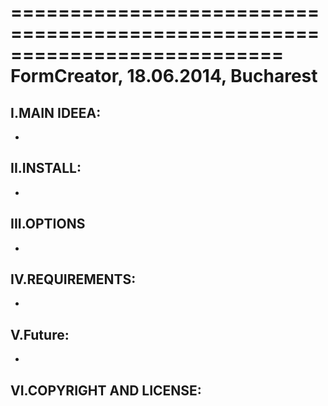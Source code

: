 
===========================================================================
             FormCreator, 18.06.2014, Bucharest
===========================================================================


  I.MAIN IDEEA:
  -----------------------------

  -

  II.INSTALL:
  -----------------------------

  -

  III.OPTIONS
 -----------------------------

  -

 IV.REQUIREMENTS:
 -----------------------------

  -

  V.Future:
 -----------------------------

  -

  VI.COPYRIGHT AND LICENSE:
   -----------------------------
